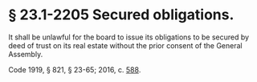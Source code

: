 # § 23.1-2205 Secured obligations.

<p>It shall be unlawful for the board to issue its obligations to be secured by deed of trust on its real estate without the prior consent of the General Assembly.</p><p>Code 1919, § 821, § 23-65; 2016, c. <a href='http://lis.virginia.gov/cgi-bin/legp604.exe?161+ful+CHAP0588'>588</a>.</p>